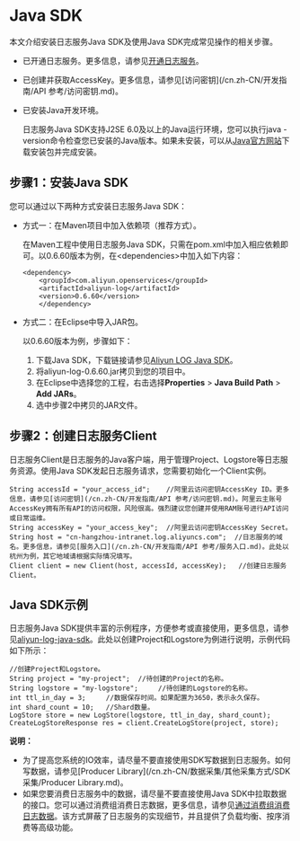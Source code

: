 # Java SDK

本文介绍安装日志服务Java SDK及使用Java SDK完成常见操作的相关步骤。

-   已开通日志服务。更多信息，请参见[开通日志服务](https://www.aliyun.com/product/sls?spm=5176.7933691.J_8058803260.20.3eeb2a665LA0eU)。
-   已创建并获取AccessKey。更多信息，请参见[访问密钥](/cn.zh-CN/开发指南/API 参考/访问密钥.md)。
-   已安装Java开发环境。

    日志服务Java SDK支持J2SE 6.0及以上的Java运行环境，您可以执行java -version命令检查您已安装的Java版本。如果未安装，可以从[Java官方网站](http://developers.sun.com/downloads/)下载安装包并完成安装。


## 步骤1：安装Java SDK

您可以通过以下两种方式安装日志服务Java SDK：

-   方式一：在Maven项目中加入依赖项（推荐方式）。

    在Maven工程中使用日志服务Java SDK，只需在pom.xml中加入相应依赖即可。以0.6.60版本为例，在<dependencies\>中加入如下内容：

    ```
    <dependency>
        <groupId>com.aliyun.openservices</groupId>
        <artifactId>aliyun-log</artifactId>
        <version>0.6.60</version>
        </dependency>
    ```

-   方式二：在Eclipse中导入JAR包。

    以0.6.60版本为例，步骤如下：

    1.  下载Java SDK，下载链接请参见[Aliyun LOG Java SDK](https://mvnrepository.com/artifact/com.aliyun.openservices/aliyun-log)。
    2.  将aliyun-log-0.6.60.jar拷贝到您的项目中。
    3.  在Eclipse中选择您的工程，右击选择**Properties** \> **Java Build Path** \> **Add JARs**。
    4.  选中步骤2中拷贝的JAR文件。

## 步骤2：创建日志服务Client

日志服务Client是日志服务的Java客户端，用于管理Project、Logstore等日志服务资源。使用Java SDK发起日志服务请求，您需要初始化一个Client实例。

```
String accessId = "your_access_id";    //阿里云访问密钥AccessKey ID。更多信息，请参见[访问密钥](/cn.zh-CN/开发指南/API 参考/访问密钥.md)。阿里云主账号AccessKey拥有所有API的访问权限，风险很高。强烈建议您创建并使用RAM账号进行API访问或日常运维。
String accessKey = "your_access_key";  //阿里云访问密钥AccessKey Secret。
String host = "cn-hangzhou-intranet.log.aliyuncs.com";  //日志服务的域名。更多信息，请参见[服务入口](/cn.zh-CN/开发指南/API 参考/服务入口.md)。此处以杭州为例，其它地域请根据实际情况填写。
Client client = new Client(host, accessId, accessKey);   //创建日志服务Client。
```

## Java SDK示例

日志服务Java SDK提供丰富的示例程序，方便参考或直接使用，更多信息，请参见[aliyun-log-java-sdk](https://github.com/aliyun/aliyun-log-java-sdk)。此处以创建Project和Logstore为例进行说明，示例代码如下所示：

```
//创建Project和Logstore。
String project = "my-project";  //待创建的Project的名称。
String logstore = "my-logstore";     //待创建的Logstore的名称。
int ttl_in_day = 3;     //数据保存时间。如果配置为3650，表示永久保存。
int shard_count = 10;   //Shard数量。
LogStore store = new LogStore(logstore, ttl_in_day, shard_count);
CreateLogStoreResponse res = client.CreateLogStore(project, store);
```

**说明：**

-   为了提高您系统的IO效率，请尽量不要直接使用SDK写数据到日志服务。如何写数据，请参见[Producer Library](/cn.zh-CN/数据采集/其他采集方式/SDK采集/Producer Library.md)。
-   如果您要消费日志服务中的数据，请尽量不要直接使用Java SDK中拉取数据的接口。您可以通过消费组消费日志数据，更多信息，请参见[通过消费组消费日志数据](/cn.zh-CN/消费与投递/实时消费/消费组消费/通过消费组消费日志数据.md)。该方式屏蔽了日志服务的实现细节，并且提供了负载均衡、按序消费等高级功能。

